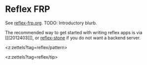 # Reflex FRP

See [reflex-frp.org](https://reflex-frp.org/). TODO: Introductory blurb.

The recommended way to get started with writing reflex apps is via [[[2012403]]], or [reflex-stone] if you do not want a backend server.

[reflex-stone]: https://github.com/srid/reflex-stone

<z:zettels?tag=reflex/pattern>

<z:zettels?tag=reflex/tip>
